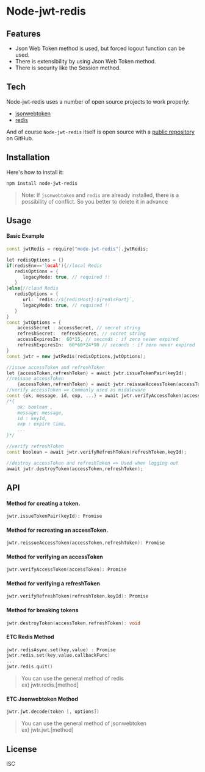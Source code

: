 # Node-jwt-redis

## Features

- Json Web Token method is used, but forced logout function can be used.
- There is extensibility by using Json Web Token method.
- There is security like the Session method.

## Tech

Node-jwt-redis uses a number of open source projects to work properly:

- [jsonwebtoken](https://www.npmjs.com/package/jsonwebtoken)
- [redis](https://www.npmjs.com/package/redis)

And of course `Node-jwt-redis` itself is open source with a [public repository](https://github.com/goormee/node-jwt-redis)
 on GitHub.

## Installation

Here's how to install it:
```bash
npm install node-jwt-redis
```
> Note: 
If `jsonwebtoken` and `redis` are already installed, there is a possibility of conflict.
So you better to delete it in advance

## Usage
#### Basic Example
```cpp
const jwtRedis = require("node-jwt-redis").jwtRedis;

let redisOptions = {}
if(redisEnv=='local'){//local Redis
   redisOptions = {
      legacyMode: true, // required !!
   }
}else{//cloud Redis
   redisOptions = {
      url: `redis://${redisHost}:${redisPort}`,
      legacyMode: true, // required !!
   }
}
const jwtOptions = {
    accessSecret : accessSecret, // secret string
    refreshSecret:  refreshSecret, // secret string
    accessExpiresIn:  60*15, // seconds : if zero never expired
    refreshExpiresIn:  60*60*24*90 // seconds : if zero never expired
}
const jwtr = new jwtRedis(redisOptions,jwtOptions);

//issue accessToken and refreshToken
let {accessToken,refreshToken} = await jwtr.issueTokenPair(keyId);
//reissue accessToken
    {accessToken,refreshToken} = await jwtr.reissueAccessToken(accessToken,refreshToken);
//verify accessToken => Commonly used as middleware
const {ok, message, id, exp, ...} = await jwtr.verifyAccessToken(accessToken);
/*{
    ok: boolean ,
    message: message,
    id : keyId,
    exp : expire time,
    ...
}*/

//verify refreshToken
const boolean = await jwtr.verifyRefreshToken(refreshToken,keyId);

//destroy accessToken and refreshToken => Used when logging out
await jwtr.destroyToken(accessToken,refreshToken);
```

## API


#### Method for creating a token.
```cpp
jwtr.issueTokenPair(keyId): Promise
```
#### Method for recreating an accessToken.
```cpp
jwtr.reissueAccessToken(accessToken,refreshToken): Promise
```
#### Method for verifying an accessToken
```cpp
jwtr.verifyAccessToken(accessToken): Promise
```
#### Method for verifying a refreshToken
```cpp
jwtr.verifyRefreshToken(refreshToken,keyId): Promise
```
#### Method for breaking tokens
```cpp
jwtr.destroyToken(accessToken,refreshToken): void
```
#### ETC Redis Method
```cpp
jwtr.redisAsync.set(key,value) : Promise
jwtr.redis.set(key,value,callbackFunc) 
...
jwtr.redis.quit()
```
> You can use the general method of redis\
ex) jwtr.redis.[method]

#### ETC Jsonwebtoken Method
```cpp
jwtr.jwt.decode(token [, options])
```
> You can use the general method of jsonwebtoken\
ex) jwtr.jwt.[method]

## License

ISC
